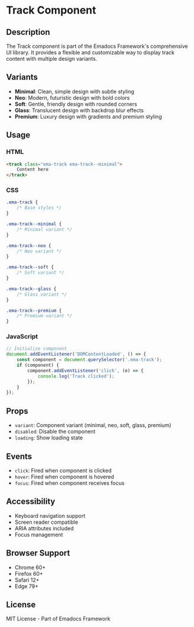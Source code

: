 # Track Component

## Description
The Track component is part of the Emadocs Framework's comprehensive UI library. It provides a flexible and customizable way to display track content with multiple design variants.

## Variants
- **Minimal**: Clean, simple design with subtle styling
- **Neo**: Modern, futuristic design with bold colors
- **Soft**: Gentle, friendly design with rounded corners
- **Glass**: Translucent design with backdrop blur effects
- **Premium**: Luxury design with gradients and premium styling

## Usage

### HTML
```html
<track class="ema-track ema-track--minimal">
    Content here
</track>
```

### CSS
```css
.ema-track {
    /* Base styles */
}

.ema-track--minimal {
    /* Minimal variant */
}

.ema-track--neo {
    /* Neo variant */
}

.ema-track--soft {
    /* Soft variant */
}

.ema-track--glass {
    /* Glass variant */
}

.ema-track--premium {
    /* Premium variant */
}
```

### JavaScript
```javascript
// Initialize component
document.addEventListener('DOMContentLoaded', () => {
    const component = document.querySelector('.ema-track');
    if (component) {
        component.addEventListener('click', (e) => {
            console.log('Track clicked');
        });
    }
});
```

## Props
- `variant`: Component variant (minimal, neo, soft, glass, premium)
- `disabled`: Disable the component
- `loading`: Show loading state

## Events
- `click`: Fired when component is clicked
- `hover`: Fired when component is hovered
- `focus`: Fired when component receives focus

## Accessibility
- Keyboard navigation support
- Screen reader compatible
- ARIA attributes included
- Focus management

## Browser Support
- Chrome 60+
- Firefox 60+
- Safari 12+
- Edge 79+

## License
MIT License - Part of Emadocs Framework
